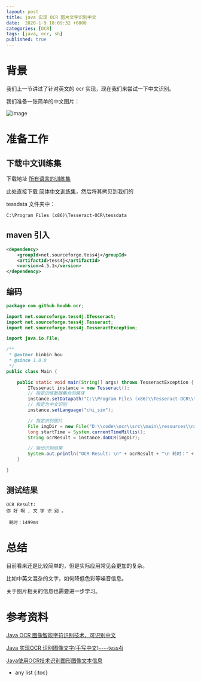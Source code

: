 ```yaml
---
layout: post
title: java 实现 OCR 图片文字识别中文
date:  2020-1-9 10:09:32 +0800
categories: [OCR]
tags: [java, ocr, sh]
published: true
---
```


# 背景

我们上一节讲过了针对英文的 ocr 实现，现在我们来尝试一下中文识别。

我们准备一张简单的中文图片：

![image](https://user-images.githubusercontent.com/18375710/72068959-1788cc80-3321-11ea-8cff-3d68add997f0.png)

# 准备工作

## 下载中文训练集

下载地址 [所有语言的训练集](https://github.com/tesseract-ocr/tessdata)

此处直接下载 [简体中文训练集](https://github.com/tesseract-ocr/tessdata/blob/master/chi_sim.traineddata)，然后将其拷贝到我们的

tessdata 文件夹中：

```
C:\Program Files (x86)\Tesseract-OCR\tessdata
```

## maven 引入

```xml
<dependency>
    <groupId>net.sourceforge.tess4j</groupId>
    <artifactId>tess4j</artifactId>
    <version>4.5.1</version>
</dependency>
```

## 编码

```java
package com.github.houbb.ocr;

import net.sourceforge.tess4j.ITesseract;
import net.sourceforge.tess4j.Tesseract;
import net.sourceforge.tess4j.TesseractException;

import java.io.File;

/**
 * @author binbin.hou
 * @since 1.0.0
 */
public class Main {

    public static void main(String[] args) throws TesseractException {
        ITesseract instance = new Tesseract();
        // 指定训练数据集合的路径
        instance.setDatapath("C:\\Program Files (x86)\\Tesseract-OCR\\tessdata");
        // 指定为中文识别
        instance.setLanguage("chi_sim");

        // 指定识别图片
        File imgDir = new File("D:\\code\\ocr\\src\\main\\resources\\nihao.png");
        long startTime = System.currentTimeMillis();
        String ocrResult = instance.doOCR(imgDir);

        // 输出识别结果
        System.out.println("OCR Result: \n" + ocrResult + "\n 耗时：" + (System.currentTimeMillis() - startTime) + "ms");
    }

}
```

## 测试结果

```
OCR Result: 
你 好 啊 , 文 字 识 别 。

 耗时：1499ms
```

# 总结

目前看来还是比较简单的，但是实际应用常见会更加的复杂。

比如中英文混杂的文字，如何降低色彩等噪音信息。

关于图片相关的信息也需要进一步学习。

# 参考资料

[Java OCR 图像智能字符识别技术，可识别中文](https://www.cnblogs.com/pejsidney/p/9487888.html)

[Java 实现OCR 识别图像文字(手写中文)----tess4j](https://blog.csdn.net/weixin_37794901/article/details/83343092)

[Java使用OCR技术识别图形图像文本信息](https://www.jianshu.com/p/c2ddd2e411af)

* any list
{:toc}